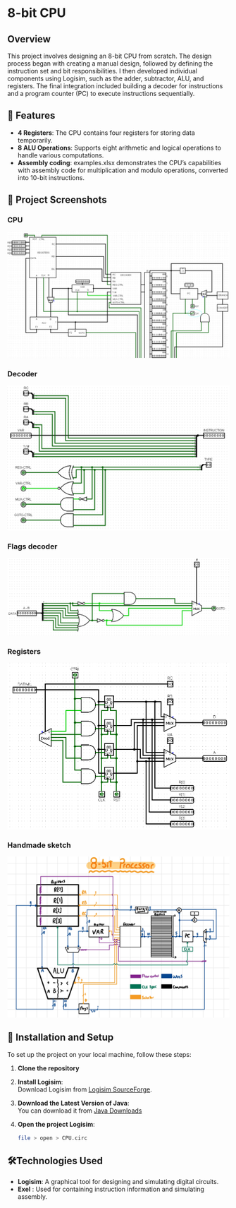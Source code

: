 # 8-bit CPU

## Overview

This project involves designing an 8-bit CPU from scratch. The design process began with creating a manual design, followed by defining the instruction set and bit responsibilities. I then developed individual components using Logisim, such as the adder, subtractor, ALU, and registers. The final integration included building a decoder for instructions and a program counter (PC) to execute instructions sequentially.

## 🌟 Features

- **4 Registers**: The CPU contains four registers for storing data temporarily.
- **8 ALU Operations**: Supports eight arithmetic and logical operations to handle various computations.
- **Assembly coding**: examples.xlsx demonstrates the CPU’s capabilities with assembly code for multiplication and modulo operations, converted into 10-bit instructions.

## 📸 Project Screenshots

### CPU 
![CPU](img/cpu.png)

### Decoder
![Decoder](img/decoder.png)

### Flags decoder
![Flags](img/flags.png)

### Registers
![Registers](img/registers.png)

### Handmade sketch
![Handmade](img/handmade.png)

## 🚀 Installation and Setup

To set up the project on your local machine, follow these steps:

1. **Clone the repository**

2. **Install Logisim**:  
   Download Logisim from [Logisim SourceForge](https://sourceforge.net/projects/circuit).
4. **Download the Latest Version of Java**:  
   You can download it from [Java Downloads](https://www.oracle.com/java/technologies/downloads/#java11)
5. **Open the project Logisim**:
   ```sh
   file > open > CPU.circ
   
## 🛠️Technologies Used

- **Logisim**: A graphical tool for designing and simulating digital circuits.
- **Exel** : Used for containing instruction information and simulating assembly.
